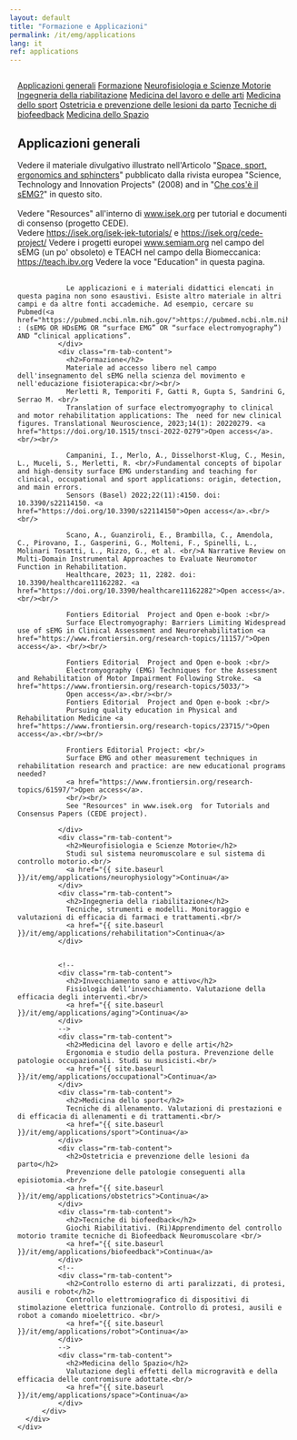 ```yaml
---
layout: default
title: "Formazione e Applicazioni"
permalink: /it/emg/applications
lang: it
ref: applications
---
```


<!-- APPLICAZIONI -->
<div class="row"  style="padding: 1em">
  <div class="container-fluid">
    <div class="row">
      <div class="col-lg-12 col-md-12 col-sm-12 col-xs-12 rm-tab-container">
          <div class="col-lg-3 col-md-3 col-sm-3 col-xs-3 rm-tab-menu">
            <div class="list-group">
              <a href="#" class="list-group-item active">Applicazioni generali</a>
              <a href="#" class="list-group-item">Formazione</a>
              <a href="#" class="list-group-item">Neurofisiologia e Scienze Motorie</a>
              <a href="#" class="list-group-item">Ingegneria della riabilitazione</a>
              <!--
              <a href="#" class="list-group-item">Invecchiamento sano e attivo</a>
              -->
              <a href="#" class="list-group-item">Medicina del lavoro e delle arti</a>
              <a href="#" class="list-group-item">Medicina dello sport</a>
              <a href="#" class="list-group-item">Ostetricia e prevenzione delle lesioni da parto</a>
              <a href="#" class="list-group-item">Tecniche di biofeedback</a>
              <!--
              <a href="#" class="list-group-item">Controllo esterno di arti paralizzati, di protesi, ausili e robot</a>
              -->
              <a href="#" class="list-group-item">Medicina dello Spazio</a>
            </div>
          </div>
          <div class="col-lg-9 col-md-9 col-sm-9 col-xs-9 rm-tab">
              <div class="rm-tab-content active">
                <h2>Applicazioni generali</h2>
                Vedere il materiale divulgativo illustrato nell'Articolo "<a href="/assets/pdfs/space_sport_ergonomics_sphincters.pdf">Space, sport, ergonomics and sphincters</a>" pubblicato dalla rivista europea "Science, Technology and Innovation Projects" (2008) and in "<a href="/it/emg/what/semg">Che cos'è il sEMG?</a>" in questo sito.<br/><br/>
                Vedere "Resources" all'interno di <a href="https://www.isek.org">www.isek.org</a> per tutorial e documenti di consenso (progetto CEDE).<br/>
                Vedere <a href="https://isek.org/isek-jek-tutorials/">https://isek.org/isek-jek-tutorials/</a> e <a href="https://isek.org/cede-project/">https://isek.org/cede-project/</a>
                Vedere i progetti europei <a href="https://www.semiam.org/">www.semiam.org</a> nel campo del sEMG (un po' obsoleto) e TEACH nel campo della Biomeccanica: <a href="https://teach.ibv.org/">https://teach.ibv.org</a> Vedere la voce "Education" in questa pagina.<br/><br/>

                Le applicazioni e i materiali didattici elencati in questa pagina non sono esaustivi. Esiste altro materiale in altri campi e da altre fonti accademiche. Ad esempio, cercare su Pubmed(<a href="https://pubmed.ncbi.nlm.nih.gov/">https://pubmed.ncbi.nlm.nih.gov/</a>) : (sEMG OR HDsEMG OR “surface EMG” OR “surface electromyography”) AND “clinical applications”.
              </div>
              <div class="rm-tab-content">
                <h2>Formazione</h2>
                Materiale ad accesso libero nel campo dell'insegnamento del sEMG nella scienza del movimento e nell'educazione fisioterapica:<br/><br/>
                Merletti R, Temporiti F, Gatti R, Gupta S, Sandrini G, Serrao M. <br/>
                Translation of surface electromyography to clinical and motor rehabilitation applications: The  need for new clinical figures. Translational Neuroscience, 2023;14(1): 20220279. <a href="https://doi.org/10.1515/tnsci-2022-0279">Open access</a>.<br/><br/>
                
                Campanini, I., Merlo, A., Disselhorst-Klug, C., Mesin, L., Muceli, S., Merletti, R. <br/>Fundamental concepts of bipolar and high-density surface EMG understanding and teaching for clinical, occupational and sport applications: origin, detection, and main errors. 
                Sensors (Basel) 2022;22(11):4150. doi: 10.3390/s22114150. <a href="https://doi.org/10.3390/s22114150">Open access</a>.<br/><br/>
                
                Scano, A., Guanziroli, E., Brambilla, C., Amendola, C., Pirovano, I., Gasperini, G., Molteni, F., Spinelli, L., Molinari Tosatti, L., Rizzo, G., et al. <br/>A Narrative Review on Multi-Domain Instrumental Approaches to Evaluate Neuromotor Function in Rehabilitation. 
                Healthcare, 2023; 11, 2282. doi: 10.3390/healthcare11162282. <a href="https://doi.org/10.3390/healthcare11162282">Open access</a>.<br/><br/>
                
                Fontiers Editorial  Project and Open e-book :<br/> 
                Surface Electromyography: Barriers Limiting Widespread use of sEMG in Clinical Assessment and Neurorehabilitation <a href="https://www.frontiersin.org/research-topics/11157/">Open access</a>. <br/><br/>
                
                Fontiers Editorial  Project and Open e-book :<br/> 
                Electromyography (EMG) Techniques for the Assessment and Rehabilitation of Motor Impairment Following Stroke.  <a href="https://www.frontiersin.org/research-topics/5033/"> 
                Open access</a>.<br/><br/>
                Fontiers Editorial  Project and Open e-book :<br/> 
                Pursuing quality education in Physical and Rehabilitation Medicine <a href="https://www.frontiersin.org/research-topics/23715/">Open access</a>.<br/><br/>
                
                Frontiers Editorial Project: <br/>
                Surface EMG and other measurement techniques in rehabilitation research and practice: are new educational programs needed? 
                <a href="https://www.frontiersin.org/research-topics/61597/">Open access</a>.
                <br/><br/>
                See "Resources" in www.isek.org  for Tutorials and Consensus Papers (CEDE project).
                
              </div> 
              <div class="rm-tab-content">
                <h2>Neurofisiologia e Scienze Motorie</h2>
                Studi sul sistema neuromuscolare e sul sistema di controllo motorio.<br/>
                <a href="{{ site.baseurl }}/it/emg/applications/neurophysiology">Continua</a>
              </div>
              <div class="rm-tab-content">
                <h2>Ingegneria della riabilitazione</h2>
                Tecniche, strumenti e modelli. Monitoraggio e valutazioni di efficacia di farmaci e trattamenti.<br/>
                <a href="{{ site.baseurl }}/it/emg/applications/rehabilitation">Continua</a>
              </div>
              
              
              <!--
              <div class="rm-tab-content">
                <h2>Invecchiamento sano e attivo</h2>
                Fisiologia dell’invecchiamento. Valutazione della efficacia degli interventi.<br/>
                <a href="{{ site.baseurl }}/it/emg/applications/aging">Continua</a>
              </div>
              -->
              <div class="rm-tab-content">
                <h2>Medicina del lavoro e delle arti</h2>
                Ergonomia e studio della postura. Prevenzione delle patologie occupazionali. Studi su musicisti.<br/>
                <a href="{{ site.baseurl }}/it/emg/applications/occupational">Continua</a>
              </div>
              <div class="rm-tab-content">
                <h2>Medicina dello sport</h2>
                Tecniche di allenamento. Valutazioni di prestazioni e di efficacia di allenamenti e di trattamenti.<br/>
                <a href="{{ site.baseurl }}/it/emg/applications/sport">Continua</a>
              </div>
              <div class="rm-tab-content">
                <h2>Ostetricia e prevenzione delle lesioni da parto</h2>
                Prevenzione delle patologie conseguenti alla episiotomia.<br/>
                <a href="{{ site.baseurl }}/it/emg/applications/obstetrics">Continua</a>
              </div>
              <div class="rm-tab-content">
                <h2>Tecniche di biofeedback</h2>
                Giochi Riabilitativi. (Ri)Apprendimento del controllo motorio tramite tecniche di Biofeedback Neuromuscolare <br/>
                <a href="{{ site.baseurl }}/it/emg/applications/biofeedback">Continua</a>
              </div>
              <!--
              <div class="rm-tab-content">
                <h2>Controllo esterno di arti paralizzati, di protesi, ausili e robot</h2>
                Controllo elettromiografico di dispositivi di stimolazione elettrica funzionale. Controllo di protesi, ausili e robot a comando mioelettrico. <br/>
                <a href="{{ site.baseurl }}/it/emg/applications/robot">Continua</a>
              </div>
              -->
              <div class="rm-tab-content">
                <h2>Medicina dello Spazio</h2>
                Valutazione degli effetti della microgravità e della efficacia delle contromisure adottate.<br/>
                <a href="{{ site.baseurl }}/it/emg/applications/space">Continua</a>
              </div>
          </div>
      </div>
    </div>
  </div>
</div>